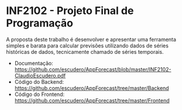 # INF2102 - Projeto Final de Programação

A proposta deste trabalho é desenvolver e apresentar uma ferramenta simples e barata para calcular previsões utilizando dados de séries históricas de dados, tecnicamente chamado de séries temporais.

* Documentação: https://github.com/escudero/AppForecast/blob/master/INF2102-ClaudioEscudero.pdf
* Código do Backend: https://github.com/escudero/AppForecast/tree/master/Backend
* Código do Frontend: https://github.com/escudero/AppForecast/tree/master/Frontend
